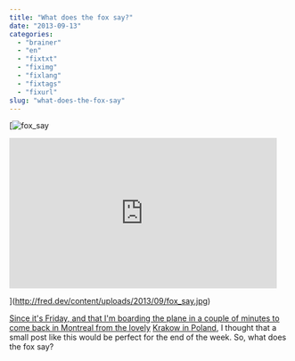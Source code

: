 ```yaml
---
title: "What does the fox say?"
date: "2013-09-13"
categories: 
  - "brainer"
  - "en"
  - "fixtxt"
  - "fiximg"
  - "fixlang"
  - "fixtags"
  - "fixurl"
slug: "what-does-the-fox-say"
---
```


[![fox_say](images/fox_say.jpg)

<iframe width="480" height="270" src="https://www.youtube.com/embed/jofNR_WkoCE?feature=oembed" frameborder="0" allowfullscreen></iframe>

](http://fred.dev/content/uploads/2013/09/fox_say.jpg)

[Since it's Friday, and that I'm boarding the plane in a couple of minutes to come back in Montreal from the lovely](http://fred.dev/content/uploads/2013/09/fox_say.jpg) [Krakow in Poland](http://fred.dev/going-krakow-poland-anything-tourist/ "Going to Krakow in Poland, anything a tourist should do?"), I thought that a small post like this would be perfect for the end of the week. So, what does the fox say?
